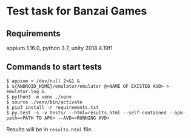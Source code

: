# Test task for Banzai Games

## Requirements

appium 1.16.0, python 3.7, unity 2018.4.19f1

## Commands to start tests

```
$ appium > /dev/null 2>&1 &
$ ${ANDROID_HOME}/emulator/emulator @<NAME OF EXISTED AVD> > emulator.log &
$ python3 -m venv ./venv
$ source ./venv/bin/activate
$ pip3 install -r requirements.txt
$ py.test -s -v tests/ --html=results.html --self-contained --apk-path=<PATH TO APK> --AVD=<RUNNING AVD>
```

Results will be in `results.html` file.
